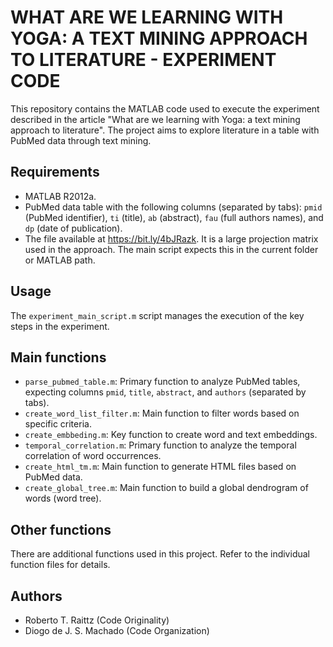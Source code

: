 # WHAT ARE WE LEARNING WITH YOGA: A TEXT MINING APPROACH TO LITERATURE - EXPERIMENT CODE

This repository contains the MATLAB code used to execute the experiment described in the article "What are we learning with Yoga: a text mining approach to literature". The project aims to explore literature in a table with PubMed data through text mining.

## Requirements

- MATLAB R2012a.
- PubMed data table with the following columns (separated by tabs): `pmid` (PubMed identifier), `ti` (title), `ab` (abstract), `fau` (full authors names), and `dp` (date of publication).
- The file available at <https://bit.ly/4bJRazk>. It is a large projection matrix used in the approach. The main script expects this in the current folder or MATLAB path.

## Usage

The `experiment_main_script.m` script manages the execution of the key steps in the experiment.

## Main functions

- `parse_pubmed_table.m`: Primary function to analyze PubMed tables, expecting columns `pmid`, `title`, `abstract`, and `authors` (separated by tabs).
- `create_word_list_filter.m`: Main function to filter words based on specific criteria.
- `create_embbeding.m`: Key function to create word and text embeddings.
- `temporal_correlation.m`: Primary function to analyze the temporal correlation of word occurrences.
- `create_html_tm.m`: Main function to generate HTML files based on PubMed data.
- `create_global_tree.m`: Main function to build a global dendrogram of words (word tree).

## Other functions

There are additional functions used in this project. Refer to the individual function files for details.

## Authors

- Roberto T. Raittz (Code Originality)
- Diogo de J. S. Machado (Code Organization)
